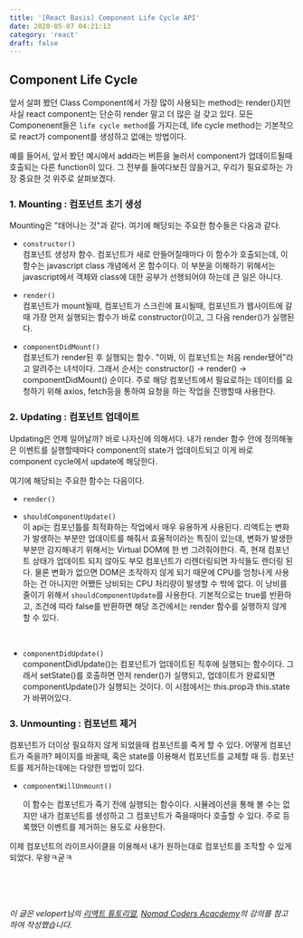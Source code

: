 ```yaml
---
title: '[React Basis] Component Life Cycle API'
date: 2020-05-07 04:21:13
category: 'react'
draft: false
---
```


## Component Life Cycle

앞서 살펴 봤던 Class Component에서 가장 많이 사용되는 method는 render()지만 사실 react component는 단순히 render 말고 더 많은 걸 갖고 있다.
모든 Componenent들은 `life cycle method`를 가지는데, life cycle method는 기본적으로 react가 component를 생성하고 없애는 방법이다.

예를 들어서, 앞서 봤던 예시에서 add라는 버튼을 눌러서 component가 업데이트될때 호출되는 다른 function이 있다. 그 전부를 들여다보진 않을거고, 우리가 필요로하는 가장 중요한 것 위주로 살펴보겠다.

### 1. Mounting : 컴포넌트 초기 생성

Mounting은 "태어나는 것"과 같다.
여기에 해당되는 주요한 함수들은 다음과 같다.

- `constructor()` <br>
  컴포넌트 생성자 함수. 컴포넌트가 새로 만들어질때마다 이 함수가 호출되는데,
  이 함수는 javascript class 개념에서 온 함수이다.
  이 부분을 이해하기 위해서는 javascript에서 객체와 class에 대한 공부가 선행되어야 하는데 큰 일은 아니다.

- `render()` <br>
  컴포넌트가 mount될때, 컴포넌트가 스크린에 표시될때, 컴포넌트가 웹사이트에 갈때
  가장 먼저 실행되는 함수가 바로 constructor()이고, 그 다음 render()가 실행된다.

- `componentDidMount()` <br>
  컴포넌트가 render된 후 실행되는 함수.
  "이봐, 이 컴포넌트는 처음 render됐어"라고 알려주는 녀석이다.
  그래서 순서는 constructor() -> render() -> componentDidMount() 순이다.
  주로 해당 컴포넌트에서 필요로하는 데이터를 요청하기 위해 axios, fetch등을 통하여 요청을 하는 작업을 진행할때 사용한다.

### 2. Updating : 컴포넌트 업데이트

Updating은 언제 일어날까? 바로 나자신에 의해서다.
내가 render 함수 안에 정의해놓은 이벤트를 실행할때마다 component의 state가 업데이트되고 이게 바로 component cycle에서 update에 해당한다.

여기에 해당되는 주요한 함수는 다음이다.

- `render()` <br>

* `shouldComponentUpdate()` <br>
  이 api는 컴포넌틀를 최적화하는 작업에서 매우 유용하게 사용된다. 리액트는 변화가 발생하는 부분만 업데이트를 해줘서 효율적이라는 특징이 있는데, 변화가 발생한 부분만 감지해내기 위해서는 Virtual DOM에 한 번 그려줘야한다. 즉, 현재 컴포넌트 상태가 업데이트 되지 않아도 부모 컴포넌트가 리렌더링되면 자식들도 렌더링 된다. 물론 변화가 없으면 DOM은 조작하지 않게 되기 때문에 CPU를 엄청나게 사용하는 건 아니지만 어쨌든 낭비되는 CPU 처리량이 발생할 수 밖에 없다. 이 낭비를 줄이기 위해서 `shouldComponentUpdate`를 사용한다. 기본적으로는 true를 반환하고, 조건에 따라 false를 반환하면 해당 조건에서는 render 함수를 실행하지 않게 할 수 있다.

  <br>

* `componentDidUpdate()` <br>
  componentDidUpdate()는 컴포넌트가 업데이트된 직후에 실행되는 함수이다.
  그래서 setState()를 호출하면 먼저 render()가 실행되고, 업데이트가 완료되면 componentUpdate()가 실행되는 것이다. 이 시점에서는 this.prop과 this.state가 바뀌어있다.

### 3. Unmounting : 컴포넌트 제거

컴포넌트가 더이상 필요하지 않게 되었을때 컴포넌트를 죽게 할 수 있다.
어떻게 컴포넌트가 죽을까?
페이지를 바꿀때, 혹은 state를 이용해서 컴포넌트를 교체할 때 등. 컴포넌트를 제거하는데에는 다양한 방법이 있다.

- `componentWillUnmount()` <br>

  이 함수는 컴포넌트가 죽기 전에 실행되는 함수이다. 시뮬레이션을 통해 볼 수는 없지만 내가 컴포넌트를 생성하고 그 컴포넌트가 죽을때마다 호출할 수 있다. 주로 등록했던 이벤트를 제거하는 용도로 사용한다.

이제 컴포넌트의 라이프사이클을 이용해서 내가 원하는대로 컴포넌트를 조작할 수 있게 되었다. 우왕ㅋ굳ㅋ

<br>
<br>
<br>

_이 글은 velopert님의 [리액트 튜토리얼](https://velopert.com/3631), [Nomad Coders Acacdemy](https://academy.nomadcoders.co/courses/216871/lectures/10881303)의 강의를 참고하여 작성했습니다._
